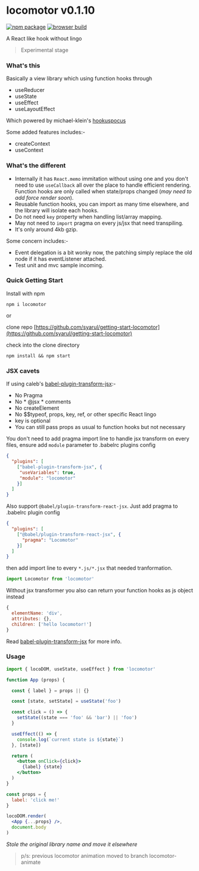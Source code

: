 # locomotor v0.1.10

[![npm package](https://img.shields.io/badge/npm-0.1.10-blue.svg)](https://www.npmjs.com/package/locomotor) [![browser build](https://img.shields.io/badge/unpkg-0.1.10-ff69b4.svg)](https://unpkg.com/locomotor@0.1.10/locomotor-min.js)

A React like hook without lingo

> Experimental stage

### What's this
Basically a view library which using function hooks through
- useReducer
- useState
- useEffect
- useLayoutEffect

Which powered by michael-klein's [hookuspocus](https://github.com/michael-klein/hookuspocus)

Some added features includes:-
- createContext
- useContext

### What's the different

- Internally it has ```React.memo``` immitation without using one and you don't need to use ```useCallback``` all over the place to handle efficient rendering. Function hooks are only called when state/props changed (*may need to add force render soon*).
- Reusable function hooks, you can import as many time elsewhere, and the library will isolate each hooks.
- Do not need ```key``` property when handling list/array mapping.
- May not need to ```import``` pragma on every js/jsx that need transpiling.
- It's only around 4kb gzip.

Some concern includes:-
- Event delegation is a bit wonky now, the patching simply replace the old node if it has eventListener attached.
- Test unit and mvc sample incoming.

### Quick Getting Start

Install with npm

```npm i locomotor```

or

clone repo [https://github.com/syarul/getting-start-locomotor](https://github.com/syarul/getting-start-locomotor)

check into the clone directory

```npm install && npm start```

### JSX cavets
If using caleb's [babel-plugin-transform-jsx](https://github.com/calebmer/node_modules/tree/master/babel-plugin-transform-jsx):-
- No Pragma
- No * @jsx * comments
- No createElement
- No $$typeof, props, key, ref, or other specific React lingo
- key is optional
- You can still pass props as usual to function hooks but not necessary

You don't need to add pragma import line to handle jsx transform on every files, ensure add `module` parameter to .babelrc plugins config
```json
{
  "plugins": [
    ["babel-plugin-transform-jsx", {
     "useVariables": true,
     "module": "locomotor"
    }]
  ]
}
```

Also support ```@babel/plugin-transform-react-jsx```. Just add pragma to .babelrc plugin config
```json
{
  "plugins": [
    ["@babel/plugin-transform-react-jsx", {
      "pragma": "Locomotor"
    }]
  ]
}
```
then add import line to every ```*.js/*.jsx``` that needed tranformation.
```js
import Locomotor from 'locomotor'
```

Without jsx transformer you also can return your function hooks as js object instead
```js
{
  elementName: 'div',
  attributes: {},
  children: ['hello locomotor!']
}
```
Read [babel-plugin-transform-jsx](https://github.com/calebmer/node_modules/blob/master/babel-plugin-transform-jsx/README.md) for more info.

### Usage
```jsx
import { locoDOM, useState, useEffect } from 'locomotor'

function App (props) {

  const { label } = props || {}

  const [state, setState] = useState('foo')

  const click = () => {
    setState((state === 'foo' && 'bar') || 'foo')
  }

  useEffect(() => {
    console.log(`current state is ${state}`)
  }, [state])

  return (
    <button onClick={click}>
      {label} {state}
    </button>
  )
}

const props = {
  label: 'click me!'
}

locoDOM.render(
  <App {...props} />, 
  document.body
)

```

*Stole the original library name and move it elsewhere*
> p/s: previous locomotor animation moved to branch locomotor-animate
